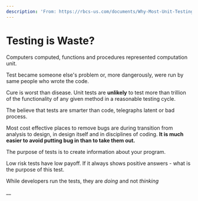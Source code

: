 ```yaml
---
description: 'From: https://rbcs-us.com/documents/Why-Most-Unit-Testing-is-Waste.pdf'
---
```


# Testing is Waste?

Computers computed, functions and procedures represented computation unit.

Test became someone else's problem or, more dangerously, were run by same people who wrote the code.

Cure is worst than disease. Unit tests are **unlikely** to test more than trillion of the functionality of any given method in a reasonable testing cycle.

The believe that tests are smarter than code, telegraphs latent or bad process.

Most cost effective places to remove bugs are during transition from analysis to design, in design itself and in disciplines of coding. **It is much easier to avoid putting bug in than to take them out.**

The purpose of tests is to create information about your program.

Low risk tests have low payoff. If it always shows positive answers - what is the purpose of this test.&#x20;

While developers run the tests, they are _doing_ and not _thinking_

__
